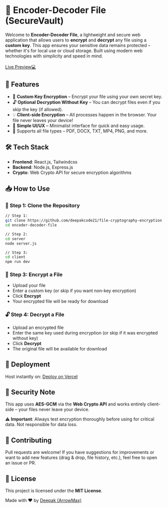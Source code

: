 # 🔐 Encoder-Decoder File (SecureVault)

Welcome to **Encoder-Decoder File**, a lightweight and secure web application that allows users to **encrypt** and **decrypt** any file using a **custom key**. This app ensures your sensitive data remains protected – whether it's for local use or cloud storage. Built using modern web technologies with simplicity and speed in mind.
</br>
</br>
[Live Preview💻](https://file-cryptography-encryption.vercel.app/)

## 🚀 Features

- 🔑 **Custom Key Encryption** – Encrypt your file using your own secret key.
- 🔓 **Optional Decryption Without Key** – You can decrypt files even if you skip the key (if allowed).
- 💡 **Client-side Encryption** – All processes happen in the browser. Your file never leaves your device!
- 🧠 **Simple UI/UX** – Minimalist interface for quick and easy usage.
- 📂 Supports all file types – PDF, DOCX, TXT, MP4, PNG, and more.

## 🛠️ Tech Stack

- **Frontend**: React.js, Tailwindcss
- **Backend**: Node.js, Express.js
- **Crypto**: Web Crypto API for secure encryption algorithms

## 📥 How to Use

### 🔧 Step 1: Clone the Repository
```bash
// Step 1:
git clone https://github.com/deepakcode21/file-cryptography-encryption.git
cd encoder-decoder-file

// Step 2:
cd server
node server.js

// Step 3:
cd client
npm run dev
```

### 🔐 Step 3: Encrypt a File
- Upload your file
- Enter a custom key (or skip if you want non-key encryption)
- Click **Encrypt**
- Your encrypted file will be ready for download

### 🔓 Step 4: Decrypt a File
- Upload an encrypted file
- Enter the same key used during encryption (or skip if it was encrypted without key)
- Click **Decrypt**
- The original file will be available for download

## 🚀 Deployment

Host instantly on:
[Deploy on Vercel](https://file-cryptography-encryption.vercel.app/)

## 🔐 Security Note

This app uses **AES-GCM** via the **Web Crypto API** and works entirely client-side – your files never leave your device. 

⚠️ **Important**: Always test encryption thoroughly before using for critical data. Not responsible for data loss.

## 🤝 Contributing

Pull requests are welcome! If you have suggestions for improvements or want to add new features (drag & drop, file history, etc.), feel free to open an issue or PR.

## 📄 License

This project is licensed under the **MIT License**.

Made with ❤️ by [Deepak (ArrowMax)](https://github.com/deepakcode21)

